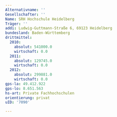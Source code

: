 ```yaml
---
Alternativname: ''
Gesellschafter: ''
Name: SRH Hochschule Heidelberg
Träger: ''
addi: Ludwig-Guttmann-Straße 6, 69123 Heidelberg
bundesland: Baden-Württemberg
drittmittel:
  2010:
    absolut: 541000.0
    wirtschaft: 0.0
  2011:
    absolut: 129745.0
    wirtschaft: 0.0
  2012:
    absolut: 299881.0
    wirtschaft: 0.0
gps-la: 49.412.922
gps-lo: 8.651.563
hs-art: Private Fachhochschulen
orientierung: privat
uID: '7090'

---
```


